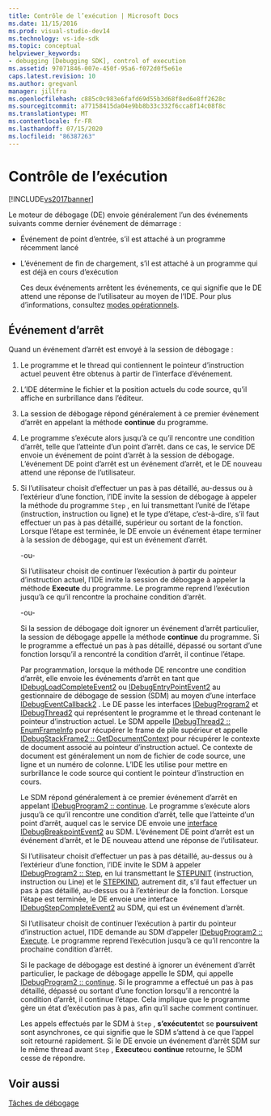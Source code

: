 ```yaml
---
title: Contrôle de l’exécution | Microsoft Docs
ms.date: 11/15/2016
ms.prod: visual-studio-dev14
ms.technology: vs-ide-sdk
ms.topic: conceptual
helpviewer_keywords:
- debugging [Debugging SDK], control of execution
ms.assetid: 97071846-007e-450f-95a6-f072d0f5e61e
caps.latest.revision: 10
ms.author: gregvanl
manager: jillfra
ms.openlocfilehash: c885c0c983e6fafd69d55b3d68f8ed6e8ff2628c
ms.sourcegitcommit: a77158415da04e9bb8b33c332f6cca8f14c08f8c
ms.translationtype: MT
ms.contentlocale: fr-FR
ms.lasthandoff: 07/15/2020
ms.locfileid: "86387263"
---
```

# <a name="control-of-execution"></a>Contrôle de l’exécution
[!INCLUDE[vs2017banner](../../includes/vs2017banner.md)]

Le moteur de débogage (DE) envoie généralement l’un des événements suivants comme dernier événement de démarrage :  
  
- Événement de point d’entrée, s’il est attaché à un programme récemment lancé  
  
- L’événement de fin de chargement, s’il est attaché à un programme qui est déjà en cours d’exécution  
  
  Ces deux événements arrêtent les événements, ce qui signifie que le DE attend une réponse de l’utilisateur au moyen de l’IDE. Pour plus d’informations, consultez [modes opérationnels](../../extensibility/debugger/operational-modes.md).  
  
## <a name="stopping-event"></a>Événement d’arrêt  
 Quand un événement d’arrêt est envoyé à la session de débogage :  
  
1. Le programme et le thread qui contiennent le pointeur d’instruction actuel peuvent être obtenus à partir de l’interface d’événement.  
  
2. L’IDE détermine le fichier et la position actuels du code source, qu’il affiche en surbrillance dans l’éditeur.  
  
3. La session de débogage répond généralement à ce premier événement d’arrêt en appelant la méthode **continue** du programme.  
  
4. Le programme s’exécute alors jusqu’à ce qu’il rencontre une condition d’arrêt, telle que l’atteinte d’un point d’arrêt. dans ce cas, le service DE envoie un événement de point d’arrêt à la session de débogage. L’événement DE point d’arrêt est un événement d’arrêt, et le DE nouveau attend une réponse de l’utilisateur.  
  
5. Si l’utilisateur choisit d’effectuer un pas à pas détaillé, au-dessus ou à l’extérieur d’une fonction, l’IDE invite la session de débogage à appeler la méthode du programme `Step` , en lui transmettant l’unité de l’étape (instruction, instruction ou ligne) et le type d’étape, c’est-à-dire, s’il faut effectuer un pas à pas détaillé, supérieur ou sortant de la fonction. Lorsque l’étape est terminée, le DE envoie un événement étape terminer à la session de débogage, qui est un événement d’arrêt.  
  
    -ou-  
  
    Si l’utilisateur choisit de continuer l’exécution à partir du pointeur d’instruction actuel, l’IDE invite la session de débogage à appeler la méthode **Execute** du programme. Le programme reprend l’exécution jusqu’à ce qu’il rencontre la prochaine condition d’arrêt.  
  
    -ou-  
  
    Si la session de débogage doit ignorer un événement d’arrêt particulier, la session de débogage appelle la méthode **continue** du programme. Si le programme a effectué un pas à pas détaillé, dépassé ou sortant d’une fonction lorsqu’il a rencontré la condition d’arrêt, il continue l’étape.  
  
   Par programmation, lorsque la méthode DE rencontre une condition d’arrêt, elle envoie les événements d’arrêt en tant que [IDebugLoadCompleteEvent2](../../extensibility/debugger/reference/idebugloadcompleteevent2.md) ou [IDebugEntryPointEvent2](../../extensibility/debugger/reference/idebugentrypointevent2.md) au gestionnaire de débogage de session (SDM) au moyen d’une interface [IDebugEventCallback2](../../extensibility/debugger/reference/idebugeventcallback2.md) . Le DE passe les interfaces [IDebugProgram2](../../extensibility/debugger/reference/idebugprogram2.md) et [IDebugThread2](../../extensibility/debugger/reference/idebugthread2.md) qui représentent le programme et le thread contenant le pointeur d’instruction actuel. Le SDM appelle [IDebugThread2 :: EnumFrameInfo](../../extensibility/debugger/reference/idebugthread2-enumframeinfo.md) pour récupérer le frame de pile supérieur et appelle [IDebugStackFrame2 :: GetDocumentContext](../../extensibility/debugger/reference/idebugstackframe2-getdocumentcontext.md) pour récupérer le contexte de document associé au pointeur d’instruction actuel. Ce contexte de document est généralement un nom de fichier de code source, une ligne et un numéro de colonne. L’IDE les utilise pour mettre en surbrillance le code source qui contient le pointeur d’instruction en cours.  
  
   Le SDM répond généralement à ce premier événement d’arrêt en appelant [IDebugProgram2 :: continue](../../extensibility/debugger/reference/idebugprogram2-continue.md). Le programme s’exécute alors jusqu’à ce qu’il rencontre une condition d’arrêt, telle que l’atteinte d’un point d’arrêt, auquel cas le service DE envoie une [interface IDebugBreakpointEvent2](../../extensibility/debugger/reference/idebugbreakpointevent2.md) au SDM. L’événement DE point d’arrêt est un événement d’arrêt, et le DE nouveau attend une réponse de l’utilisateur.  
  
   Si l’utilisateur choisit d’effectuer un pas à pas détaillé, au-dessus ou à l’extérieur d’une fonction, l’IDE invite le SDM à appeler [IDebugProgram2 :: Step](../../extensibility/debugger/reference/idebugprogram2-step.md), en lui transmettant le [STEPUNIT](../../extensibility/debugger/reference/stepunit.md) (instruction, instruction ou Line) et le [STEPKIND](../../extensibility/debugger/reference/stepkind.md), autrement dit, s’il faut effectuer un pas à pas détaillé, au-dessus ou à l’extérieur de la fonction. Lorsque l’étape est terminée, le DE envoie une interface [IDebugStepCompleteEvent2](../../extensibility/debugger/reference/idebugstepcompleteevent2.md) au SDM, qui est un événement d’arrêt.  
  
   Si l’utilisateur choisit de continuer l’exécution à partir du pointeur d’instruction actuel, l’IDE demande au SDM d’appeler [IDebugProgram2 :: Execute](../../extensibility/debugger/reference/idebugprogram2-execute.md). Le programme reprend l’exécution jusqu’à ce qu’il rencontre la prochaine condition d’arrêt.  
  
   Si le package de débogage est destiné à ignorer un événement d’arrêt particulier, le package de débogage appelle le SDM, qui appelle [IDebugProgram2 :: continue](../../extensibility/debugger/reference/idebugprogram2-continue.md). Si le programme a effectué un pas à pas détaillé, dépassé ou sortant d’une fonction lorsqu’il a rencontré la condition d’arrêt, il continue l’étape. Cela implique que le programme gère un état d’exécution pas à pas, afin qu’il sache comment continuer.  
  
   Les appels effectués par le SDM à `Step` , **s’exécutent**et se **poursuivent** sont asynchrones, ce qui signifie que le SDM s’attend à ce que l’appel soit retourné rapidement. Si le DE envoie un événement d’arrêt SDM sur le même thread avant `Step` , **Execute**ou **continue** retourne, le SDM cesse de répondre.  
  
## <a name="see-also"></a>Voir aussi  
 [Tâches de débogage](../../extensibility/debugger/debugging-tasks.md)
